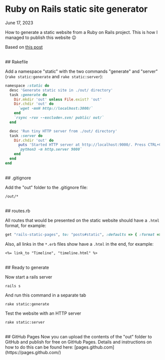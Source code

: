 # Ruby on Rails static site generator

<p class="text-muted">June 17, 2023</p>


How to generate a static website from a Ruby on Rails project. This is how I managed to publish this website 😉
<p class="text-muted">Based on <a href="https://nowaker.net/post/ruby-on-rails-a-static-site-generator.html" target="_blank">this post</a></p>

<br>
## Rakefile

Add a namespace "static" with the two commands "generate" and "server" (`rake static:generate` and `rake static:server`):

```ruby
namespace :static do
  desc 'Generate static site in ./out/ directory'
  task :generate do
    Dir.mkdir 'out' unless File.exist? 'out'
    Dir.chdir 'out' do
      `wget -mnH http://localhost:3000/`
    end
    `rsync -ruv --exclude=.svn/ public/ out/`
  end

  desc 'Run tiny HTTP server from ./out/ directory'
  task :server do
    Dir.chdir 'out' do
      puts 'Started HTTP server at http://localhost:9000/. Press CTRL+C to exit.'
      `python3 -m http.server 9000`
    end
  end
end
```
<br>
## .gitignore

Add the "out" folder to the .gitignore file:
```
/out/*
```

<br>
## routes.rb

All routes that would be presented on the static website should have a `.html` format, for example:
```ruby
get "rails-static-pages", to: "posts#static", :defaults => { :format => 'html' }
```

Also, all links in the `*.erb` files show have a `.html` in the end, for example:
```erb
<%= link_to "Timeline", "timeline.html" %>
```


<br>
## Ready to generate

Now start a rails server
```console
rails s
``` 

And run this command in a separate tab
```console
rake static:generate
``` 

Test the website with an HTTP server
```console
rake static:server
``` 

<br>
## GitHub Pages
Now you can upload the contents of the "out" folder to GitHub and publish for free on GitHub Pages.
Details and instructions on how to do this can be found here: [pages.github.com](https://pages.github.com/)

